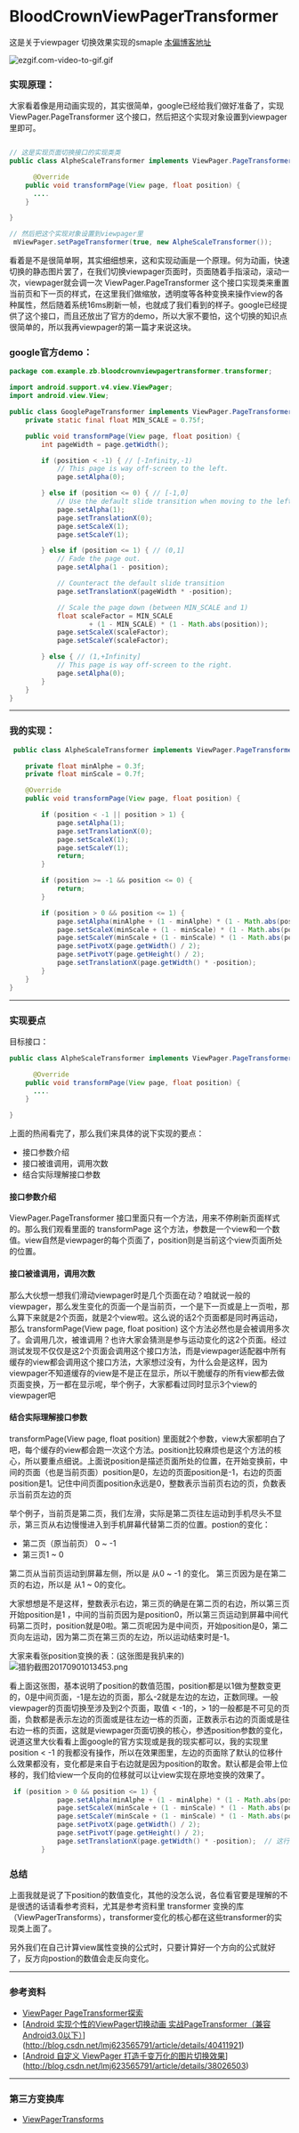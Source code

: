 # BloodCrownViewPagerTransformer
这是关于viewpager 切换效果实现的smaple   [本偏博客地址](http://www.jianshu.com/p/d41d2894c757)

![ezgif.com-video-to-gif.gif](http://upload-images.jianshu.io/upload_images/1785445-fe9febf1d1704c91.gif?imageMogr2/auto-orient/strip)

### 实现原理：

大家看着像是用动画实现的，其实很简单，google已经给我们做好准备了，实现 ViewPager.PageTransformer 这个接口，然后把这个实现对象设置到viewpager里即可。
```java

// 这是实现页面切换接口的实现类类
public class AlpheScaleTransformer implements ViewPager.PageTransformer {

      @Override
    public void transformPage(View page, float position) {
      ....
    }

}

// 然后把这个实现对象设置到viewpager里
 mViewPager.setPageTransformer(true, new AlpheScaleTransformer());

```

看着是不是很简单啊，其实细细想来，这和实现动画是一个原理。何为动画，快速切换的静态图片罢了，在我们切换viewpager页面时，页面随着手指滚动，滚动一次，viewpager就会调一次 ViewPager.PageTransformer 这个接口实现类来重置当前页和下一页的样式，在这里我们做缩放，透明度等各种变换来操作view的各种属性，然后随着系统16ms刷新一帧，也就成了我们看到的样子。google已经提供了这个接口，而且还放出了官方的demo，所以大家不要怕，这个切换的知识点很简单的，所以我再viewpager的第一篇才来说这块。

### google官方demo：
```java
package com.example.zb.bloodcrownviewpagertransformer.transformer;

import android.support.v4.view.ViewPager;
import android.view.View;

public class GooglePageTransformer implements ViewPager.PageTransformer {
    private static final float MIN_SCALE = 0.75f;

    public void transformPage(View page, float position) {
        int pageWidth = page.getWidth();

        if (position < -1) { // [-Infinity,-1)
            // This page is way off-screen to the left.
            page.setAlpha(0);

        } else if (position <= 0) { // [-1,0]
            // Use the default slide transition when moving to the left page
            page.setAlpha(1);
            page.setTranslationX(0);
            page.setScaleX(1);
            page.setScaleY(1);

        } else if (position <= 1) { // (0,1]
            // Fade the page out.
            page.setAlpha(1 - position);

            // Counteract the default slide transition
            page.setTranslationX(pageWidth * -position);

            // Scale the page down (between MIN_SCALE and 1)
            float scaleFactor = MIN_SCALE
                    + (1 - MIN_SCALE) * (1 - Math.abs(position));
            page.setScaleX(scaleFactor);
            page.setScaleY(scaleFactor);

        } else { // (1,+Infinity]
            // This page is way off-screen to the right.
            page.setAlpha(0);
        }
    }
}
```

***

### 我的实现：
```java
 public class AlpheScaleTransformer implements ViewPager.PageTransformer {

    private float minAlphe = 0.3f;
    private float minScale = 0.7f;

    @Override
    public void transformPage(View page, float position) {

        if (position < -1 || position > 1) {
            page.setAlpha(1);
            page.setTranslationX(0);
            page.setScaleX(1);
            page.setScaleY(1);
            return;
        }

        if (position >= -1 && position <= 0) {
            return;
        }

        if (position > 0 && position <= 1) {
            page.setAlpha(minAlphe + (1 - minAlphe) * (1 - Math.abs(position)));
            page.setScaleX(minScale + (1 - minScale) * (1 - Math.abs(position)));
            page.setScaleY(minScale + (1 - minScale) * (1 - Math.abs(position)));
            page.setPivotX(page.getWidth() / 2);
            page.setPivotY(page.getHeight() / 2);
            page.setTranslationX(page.getWidth() * -position);
        }
    }
}
```

***

### 实现要点

目标接口：
```java
public class AlpheScaleTransformer implements ViewPager.PageTransformer {

      @Override
    public void transformPage(View page, float position) {
      ....
    }

}
```

上面的热闹看完了，那么我们来具体的说下实现的要点：
* 接口参数介绍
* 接口被谁调用，调用次数
* 结合实际理解接口参数

#### 接口参数介绍

ViewPager.PageTransformer  接口里面只有一个方法，用来不停刷新页面样式的。那么我们观看里面的 transformPage 这个方法，参数是一个view和一个数值。view自然是viewpager的每个页面了，position则是当前这个view页面所处的位置。

####  接口被谁调用，调用次数

那么大伙想一想我们滑动viewpager时是几个页面在动？咱就说一般的viewpager，那么发生变化的页面一个是当前页，一个是下一页或是上一页啦，那么算下来就是2个页面，就是2个view啦。这么说的话2个页面都是同时再运动，那么 transformPage(View page, float position) 这个方法必然也是会被调用多次了。会调用几次，被谁调用？也许大家会猜测是参与运动变化的这2个页面。经过测试发现不仅仅是这2个页面会调用这个接口方法，而是viewpager适配器中所有缓存的view都会调用这个接口方法，大家想过没有，为什么会是这样，因为viewpager不知道缓存的view是不是正在显示，所以干脆缓存的所有view都去做页面变换，万一都在显示呢，举个例子，大家都看过同时显示3个view的viewpager吧

#### 结合实际理解接口参数

 transformPage(View page, float position) 里面就2个参数，view大家都明白了吧，每个缓存的view都会跑一次这个方法。position比较麻烦也是这个方法的核心，所以要重点细说。上面说position是描述页面所处的位置，在开始变换前，中间的页面（也是当前页面）position是0，左边的页面position是-1，右边的页面position是1。记住中间页面position永远是0，整数表示当前页右边的页，负数表示当前页左边的页

举个例子，当前页是第二页，我们左滑，实际是第二页往左运动到手机尽头不显示，第三页从右边慢慢进入到手机屏幕代替第二页的位置。postion的变化：
* 第二页（原当前页） 0 ~ -1
* 第三页1 ~ 0

第二页从当前页运动到屏幕左侧，所以是 从0 ~ -1 的变化。
第三页因为是在第二页的右边，所以是 从1 ~ 0的变化。

大家想想是不是这样，整数表示右边，第三页的确是在第二页的右边，所以第三页开始position是1 ，中间的当前页因为是position0，所以第三页运动到屏幕中间代码第二页时，position就是0啦。第二页呢因为是中间页，开始position是0，第二页向左运动，因为第二页在第三页的左边，所以运动结束时是-1。

大家来看张position变换的表：(这张图是我扒来的)
![猎豹截图20170901013453.png](http://upload-images.jianshu.io/upload_images/1785445-ee27cc325355f5d0.png?imageMogr2/auto-orient/strip%7CimageView2/2/w/1240)

看上面这张图，基本说明了position的数值范围，position都是以1做为整数变更的，0是中间页面，-1是左边的页面，那么-2就是左边的左边，正数同理。一般viewpager的页面切换至涉及到2个页面，取值 < -1的，> 1的一般都是不可见的页面，负数都是表示左边的页面或是往左边一栋的页面，正数表示右边的页面或是往右边一栋的页面，这就是viewpager页面切换的核心，参透position参数的变化，说道这里大伙看看上面google的官方实现或是我的现实都可以，我的实现里position < -1 的我都没有操作，所以在效果图里，左边的页面除了默认的位移什么效果都没有，变化都是来自于右边就是因为position的取舍。默认都是会带上位移的，我们给view一个反向的位移就可以让view实现在原地变换的效果了。
```java
 if (position > 0 && position <= 1) {
            page.setAlpha(minAlphe + (1 - minAlphe) * (1 - Math.abs(position)));
            page.setScaleX(minScale + (1 - minScale) * (1 - Math.abs(position)));
            page.setScaleY(minScale + (1 - minScale) * (1 - Math.abs(position)));
            page.setPivotX(page.getWidth() / 2);
            page.setPivotY(page.getHeight() / 2);
            page.setTranslationX(page.getWidth() * -position);  // 这行就是加一个反响的位移
        }
```

### 总结

上面我就是说了下position的数值变化，其他的没怎么说，各位看官要是理解的不是很透的话请看参考资料，尤其是参考资料里 transformer 变换的库（ViewPagerTransforms），transformer变化的核心都在这些transformer的实现类上面了。

另外我们在自己计算view属性变换的公式时，只要计算好一个方向的公式就好了，反方向postion的数值会走反向变化。

***

### 参考资料

* [ViewPager PageTransformer探索](http://www.jianshu.com/p/11a819bc5973)
* [[Android 实现个性的ViewPager切换动画 实战PageTransformer（兼容Android3.0以下）](http://blog.csdn.net/lmj623565791/article/details/40411921)](http://blog.csdn.net/lmj623565791/article/details/40411921)
* [[Android 自定义 ViewPager 打造千变万化的图片切换效果](http://blog.csdn.net/lmj623565791/article/details/38026503)](http://blog.csdn.net/lmj623565791/article/details/38026503)

***

### 第三方变换库

* [ViewPagerTransforms](https://github.com/ToxicBakery/ViewPagerTransforms)

